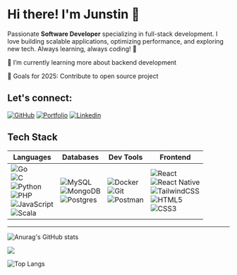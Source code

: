 # Hi there! I'm Junstin 👋

Passionate **Software Developer** specializing in full-stack development. I love building scalable applications, optimizing performance, and exploring new tech. Always learning, always coding! 🚀  

🌱 I’m currently learning more about backend development

🎯 Goals for 2025: Contribute to open source project


## **Let's connect:**

[![GitHub](https://img.shields.io/badge/Github-100000?style=for-the-badge&logo=github&logoColor=white)](https://github.com/Junstinr)
[![Portfolio](https://img.shields.io/badge/Portfolio-%23000000.svg?style=for-the-badge&logo=firefox&logoColor=#FF7139)](https://junstinreh.netlify.app/)
[![Linkedin](https://img.shields.io/badge/Linkedin-0077B5?style=for-the-badge&logo=linkedin&logoColor=white)](https://www.linkedin.com/in/junstin-reh/)


<!--[![Apple](https://img.shields.io/badge/Apple-MacBook_Pro_2019-999999?style=for-the-badge&logo=apple&logoColor=white)]()-->

## Tech Stack

| **Languages** | **Databases** | **Dev Tools** | **Frontend** |
|--------------|--------------|--------------------|-------------|
| ![Go](https://img.shields.io/badge/Go-00ADD8?style=for-the-badge&logo=go&logoColor=white) <br> ![C](https://img.shields.io/badge/c-%2300599C.svg?style=for-the-badge&logo=c&logoColor=white) <br> ![Python](https://img.shields.io/badge/python-3670A0?style=for-the-badge&logo=python&logoColor=ffdd54) <br> ![PHP](https://img.shields.io/badge/php-%23777BB4.svg?style=for-the-badge&logo=php&logoColor=white) <br> ![JavaScript](https://img.shields.io/badge/javascript-%23323330.svg?style=for-the-badge&logo=javascript&logoColor=%23F7DF1E) <br> ![Scala](https://img.shields.io/badge/scala-%23DC322F.svg?style=for-the-badge&logo=scala&logoColor=white) | ![MySQL](https://img.shields.io/badge/mysql-4479A1.svg?style=for-the-badge&logo=mysql&logoColor=white) <br> ![MongoDB](https://img.shields.io/badge/MongoDB-%234ea94b.svg?style=for-the-badge&logo=mongodb&logoColor=white) <br> ![Postgres](https://img.shields.io/badge/postgres-%23316192.svg?style=for-the-badge&logo=postgresql&logoColor=white) | ![Docker](https://img.shields.io/badge/Docker-2CA5E0?style=for-the-badge&logo=docker&logoColor=white) <br> ![Git](https://img.shields.io/badge/Git-F05032?style=for-the-badge&logo=git&logoColor=white) <br> ![Postman](https://img.shields.io/badge/Postman-FF6C37?style=for-the-badge&logo=postman&logoColor=white) | ![React](https://img.shields.io/badge/react-%2320232a.svg?style=for-the-badge&logo=react&logoColor=%2361DAFB) <br> ![React Native](https://img.shields.io/badge/react_native-%2320232a.svg?style=for-the-badge&logo=react&logoColor=%2361DAFB) <br> ![TailwindCSS](https://img.shields.io/badge/tailwindcss-%2338B2AC.svg?style=for-the-badge&logo=tailwind-css&logoColor=white) <br> ![HTML5](https://img.shields.io/badge/html5-%23E34F26.svg?style=for-the-badge&logo=html5&logoColor=white) <br> ![CSS3](https://img.shields.io/badge/css3-%231572B6.svg?style=for-the-badge&logo=css3&logoColor=white) |

---


![Anurag's GitHub stats](https://github-readme-stats.vercel.app/api?username=Junstinr&show_icons=true&theme=transparent)

![](https://komarev.com/ghpvc/?username=Junstinr&style=pixel)

![Top Langs](https://github-readme-stats.vercel.app/api/top-langs/?username=anuraghazra&layout=compact)

<!--
Links for customization:
https://github.com/Ileriayo/markdown-badges
https://github.com/anuraghazra/github-readme-stats
https://github.com/antonkomarev/github-profile-views-counter

**Junstinr/Junstinr** is a ✨ _special_ ✨ repository because its `README.md` (this file) appears on your GitHub profile.

Here are some ideas to get you started:

- 🔭 I’m currently working on ...
- 🌱 I’m currently learning ...
- 👯 I’m looking to collaborate on ...
- 🤔 I’m looking for help with ...
- 💬 Ask me about ...
- 📫 How to reach me: ...
- 😄 Pronouns: ...
- ⚡ Fun fact: ...
-->
